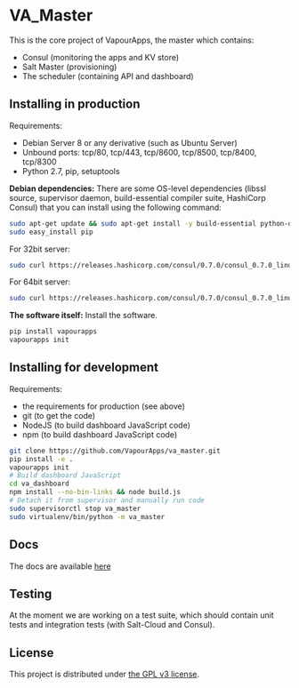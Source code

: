 # VA_Master
This is the core project of VapourApps, the master which contains:
* Consul (monitoring the apps and KV store)
* Salt Master (provisioning)
* The scheduler (containing API and dashboard)

## Installing in production
Requirements:
* Debian Server 8 or any derivative (such as Ubuntu Server)
* Unbound ports: tcp/80, tcp/443, tcp/8600, tcp/8500, tcp/8400, tcp/8300
* Python 2.7, pip, setuptools

**Debian dependencies:** There are some OS-level dependencies (libssl source, supervisor daemon, build-essential compiler suite, HashiCorp Consul) that you can install
using the following command:

```bash
sudo apt-get update && sudo apt-get install -y build-essential python-dev libssl-dev libffi-dev libzmq-dev unzip supervisor curl python-libvirt
sudo easy_install pip
```
For 32bit server:
```bash
sudo curl https://releases.hashicorp.com/consul/0.7.0/consul_0.7.0_linux_386.zip > consul.zip && sudo unzip -d /usr/bin -o consul.zip consul"
```

For 64bit server:
```bash
sudo curl https://releases.hashicorp.com/consul/0.7.0/consul_0.7.0_linux_amd64.zip > consul.zip && sudo unzip -d /usr/bin -o consul.zip consul"
```

**The software itself:** Install the software.

```bash
pip install vapourapps
vapourapps init
```

## Installing for development
Requirements:
* the requirements for production (see above)
* git (to get the code)
* NodeJS (to build dashboard JavaScript code)
* npm (to build dashboard JavaScript code)

```bash
git clone https://github.com/VapourApps/va_master.git
pip install -e .
vapourapps init
# Build dashboard JavaScript
cd va_dashboard
npm install --no-bin-links && node build.js
# Detach it from supervisor and manually run code
sudo supervisorctl stop va_master
sudo virtualenv/bin/python -m va_master
```

## Docs

The docs are available [here](docs/)

## Testing
At the moment we are working on a test suite, which should contain unit tests and integration tests (with Salt-Cloud and Consul).

## License
This project is distributed under [the GPL v3 license](http://www.gnu.org/licenses/gpl-3.0.en.html).
